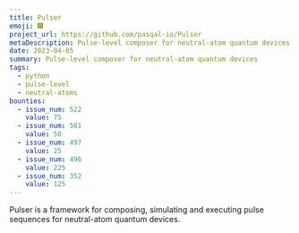 ```yaml
---
title: Pulser
emoji: 🎆
project_url: https://github.com/pasqal-io/Pulser
metaDescription: Pulse-level composer for neutral-atom quantum devices
date: 2023-04-05
summary: Pulse-level composer for neutral-atom quantum devices
tags:
  - python
  - pulse-level
  - neutral-atoms
bounties:
  - issue_num: 522
    value: 75
  - issue_num: 501
    value: 50
  - issue_num: 497
    value: 25
  - issue_num: 496
    value: 225
  - issue_num: 352
    value: 125
---
```


Pulser is a framework for composing, simulating and executing pulse sequences for neutral-atom quantum devices.
